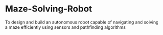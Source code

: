 # Maze-Solving-Robot
To design and build an autonomous robot capable of navigating and solving a maze efficiently using sensors and pathfinding algorithms
